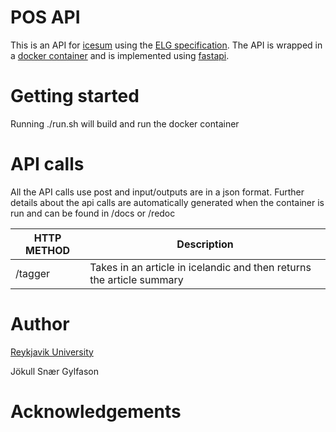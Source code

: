 # POS API
This is an API for [icesum](https://github.com/cadia-lvl/POS) using the [ELG specification](https://european-language-grid.readthedocs.io/en/stable/all/A3_API/LTInternalAPI.html#basic-api-pattern).
The API is wrapped in a [docker container](https://www.docker.com/) and is implemented using [fastapi](https://github.com/tiangolo/fastapi).

# Getting started
Running ./run.sh will build and run the docker container

# API calls
All the API calls use post and input/outputs are in a json format.
Further details about the api calls are automatically generated when the container is run and can be found in /docs or /redoc

| HTTP METHOD | Description |
| ----------- | --------------- |
| /tagger | Takes in an article in icelandic and then returns the article summary |

# Author

[Reykjavik University](https://lvl.ru.is)

Jökull Snær Gylfason

# Acknowledgements
